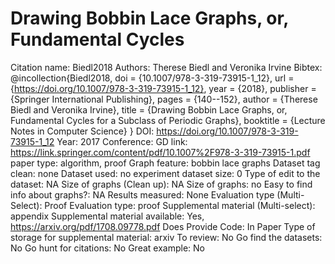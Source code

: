 # Drawing Bobbin Lace Graphs, or, Fundamental Cycles

Citation name: Biedl2018
Authors: Therese Biedl and Veronika Irvine
Bibtex: @incollection{Biedl2018,
doi = {10.1007/978-3-319-73915-1_12},
url = {https://doi.org/10.1007/978-3-319-73915-1_12},
year = {2018},
publisher = {Springer International Publishing},
pages = {140--152},
author = {Therese Biedl and Veronika Irvine},
title = {Drawing Bobbin Lace Graphs, or, Fundamental Cycles for a Subclass of Periodic Graphs},
booktitle = {Lecture Notes in Computer Science}
}
DOI: https://doi.org/10.1007/978-3-319-73915-1_12
Year: 2017
Conference: GD
link: https://link.springer.com/content/pdf/10.1007%2F978-3-319-73915-1.pdf
paper type: algorithm, proof
Graph feature: bobbin lace graphs
Dataset tag clean: none
Dataset used: no experiment
dataset size: 0
Type of edit to the dataset: NA
Size of graphs (Clean up): NA
Size of graphs: no
Easy to find info about graphs?: NA
Results measured: None
Evaluation type (Multi-Select): Proof
Evaluation type: proof
Supplemental material (Multi-select): appendix
Supplemental material available: Yes, https://arxiv.org/pdf/1708.09778.pdf
Does Provide Code: In Paper
Type of storage for supplemental material: arxiv
To review: No
Go find the datasets: No
Go hunt for citations: No
Great example: No